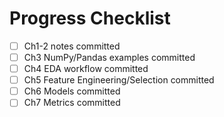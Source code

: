 # Progress Checklist

- [ ] Ch1-2 notes committed
- [ ] Ch3 NumPy/Pandas examples committed
- [ ] Ch4 EDA workflow committed
- [ ] Ch5 Feature Engineering/Selection committed
- [ ] Ch6 Models committed
- [ ] Ch7 Metrics committed
